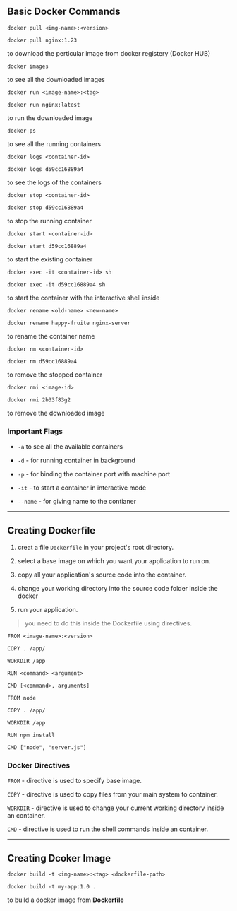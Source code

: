 ## Basic Docker Commands

```
docker pull <img-name>:<version>
```
```
docker pull nginx:1.23
```

to download the perticular image from docker registery (Docker HUB)

```
docker images
```

to see all the downloaded images

```
docker run <image-name>:<tag>
```
```
docker run nginx:latest
```

to run the downloaded image


```
docker ps
```

to see all the running containers


```
docker logs <container-id>
```
```
docker logs d59cc16889a4
```

to see the logs of the containers

```
docker stop <container-id>
```
```
docker stop d59cc16889a4
```

to stop the running container

```
docker start <container-id>
```
```
docker start d59cc16889a4
```

to start the existing container

```
docker exec -it <container-id> sh
```
```
docker exec -it d59cc16889a4 sh
```

to start the container with the interactive shell inside

```
docker rename <old-name> <new-name>
```
```
docker rename happy-fruite nginx-server
```

to rename the container name

```
docker rm <container-id>
```
```
docker rm d59cc16889a4
```
to remove the stopped container

```
docker rmi <image-id>
```
```
docker rmi 2b33f83g2
```

to remove the downloaded image

### Important Flags

- `-a` to see all the available containers

- `-d` - for running container in background

- `-p` - for binding the container port with machine port

- `-it` - to start a container in interactive mode

- `--name` - for giving name to the contianer

---

## Creating Dockerfile

1. creat a file `Dockerfile` in your project's root directory.

2. select a base image on which you want your application to run on.

3. copy all your application's source code into the container.

4. change your working directory into the source code folder inside the docker

5. run your application.

> you need to do this inside the Dockerfile using directives.

```
FROM <image-name>:<version>

COPY . /app/

WORKDIR /app

RUN <command> <argument>

CMD [<command>, arguments]
```

```
FROM node

COPY . /app/

WORKDIR /app

RUN npm install

CMD ["node", "server.js"]
```

### Docker Directives

`FROM` - directive is used to specify base image.

`COPY` - directive is used to copy files from your main system to container.

`WORKDIR` - directive is used to change your current working directory inside an container.

`CMD` - directive is used to run the shell commands inside an container.

---
## Creating Dcoker Image

```
docker build -t <img-name>:<tag> <dockerfile-path>
```

```
docker build -t my-app:1.0 .
```

to build a docker image from **Dockerfile**

